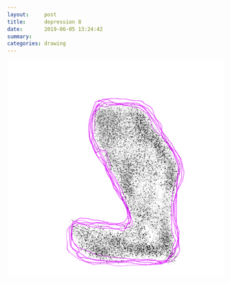 ```yaml
---
layout:     post
title:      depression 8
date:       2019-06-05 13:24:42
summary:    
categories: drawing
---
```

![depression 8](/images/diary/depression-8.png ".")
